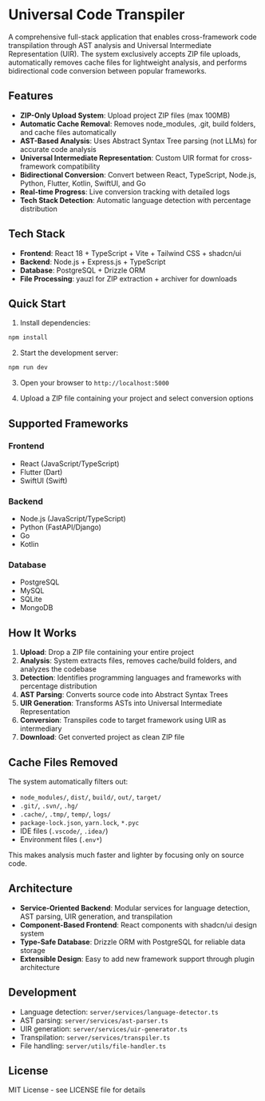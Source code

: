 # Universal Code Transpiler

A comprehensive full-stack application that enables cross-framework code transpilation through AST analysis and Universal Intermediate Representation (UIR). The system exclusively accepts ZIP file uploads, automatically removes cache files for lightweight analysis, and performs bidirectional code conversion between popular frameworks.

## Features

- **ZIP-Only Upload System**: Upload project ZIP files (max 100MB)
- **Automatic Cache Removal**: Removes node_modules, .git, build folders, and cache files automatically
- **AST-Based Analysis**: Uses Abstract Syntax Tree parsing (not LLMs) for accurate code analysis
- **Universal Intermediate Representation**: Custom UIR format for cross-framework compatibility
- **Bidirectional Conversion**: Convert between React, TypeScript, Node.js, Python, Flutter, Kotlin, SwiftUI, and Go
- **Real-time Progress**: Live conversion tracking with detailed logs
- **Tech Stack Detection**: Automatic language detection with percentage distribution

## Tech Stack

- **Frontend**: React 18 + TypeScript + Vite + Tailwind CSS + shadcn/ui
- **Backend**: Node.js + Express.js + TypeScript
- **Database**: PostgreSQL + Drizzle ORM
- **File Processing**: yauzl for ZIP extraction + archiver for downloads

## Quick Start

1. Install dependencies:
```bash
npm install
```

2. Start the development server:
```bash
npm run dev
```

3. Open your browser to `http://localhost:5000`

4. Upload a ZIP file containing your project and select conversion options

## Supported Frameworks

### Frontend
- React (JavaScript/TypeScript)
- Flutter (Dart)
- SwiftUI (Swift)

### Backend
- Node.js (JavaScript/TypeScript)
- Python (FastAPI/Django)
- Go
- Kotlin

### Database
- PostgreSQL
- MySQL
- SQLite
- MongoDB

## How It Works

1. **Upload**: Drop a ZIP file containing your entire project
2. **Analysis**: System extracts files, removes cache/build folders, and analyzes the codebase
3. **Detection**: Identifies programming languages and frameworks with percentage distribution
4. **AST Parsing**: Converts source code into Abstract Syntax Trees
5. **UIR Generation**: Transforms ASTs into Universal Intermediate Representation
6. **Conversion**: Transpiles code to target framework using UIR as intermediary
7. **Download**: Get converted project as clean ZIP file

## Cache Files Removed

The system automatically filters out:
- `node_modules/`, `dist/`, `build/`, `out/`, `target/`
- `.git/`, `.svn/`, `.hg/`
- `.cache/`, `.tmp/`, `temp/`, `logs/`
- `package-lock.json`, `yarn.lock`, `*.pyc`
- IDE files (`.vscode/`, `.idea/`)
- Environment files (`.env*`)

This makes analysis much faster and lighter by focusing only on source code.

## Architecture

- **Service-Oriented Backend**: Modular services for language detection, AST parsing, UIR generation, and transpilation
- **Component-Based Frontend**: React components with shadcn/ui design system
- **Type-Safe Database**: Drizzle ORM with PostgreSQL for reliable data storage
- **Extensible Design**: Easy to add new framework support through plugin architecture

## Development

- Language detection: `server/services/language-detector.ts`
- AST parsing: `server/services/ast-parser.ts`
- UIR generation: `server/services/uir-generator.ts`
- Transpilation: `server/services/transpiler.ts`
- File handling: `server/utils/file-handler.ts`

## License

MIT License - see LICENSE file for details